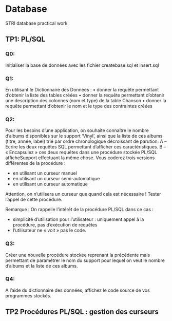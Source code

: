 # Database
STRI database practical work

## TP1: PL/SQL
### Q0:
Initialiser la base de données avec les fichier createbase.sql et insert.sql
### Q1:
En utilisant le Dictionnaire des Données :
• donner la requête permettant d’obtenir la liste des tables créées
• donner la requête permettant d’obtenir une description des colonnes (nom et type) de
la table Chanson
• donner la requête permettant d’obtenir le nom et le type des contraintes créées
### Q2:
Pour les besoins d’une application, on souhaite connaître le nombre d’albums disponibles sur le support ‘Vinyl’, ainsi que la liste de ces albums (titre, année, label) trié par ordre chronologique décroissant de parution.
A – Ecrire les deux requêtes SQL permettant d’afficher ces caractéristiques.
B – « Encapsulez » ces deux requêtes dans une procédure stockée PL/SQL afficheSupport
effectuant la même chose. Vous coderez trois versions différentes de la procédure :
- en utilisant un curseur manuel
- en utilisant un curseur semi-automatique
- en utilisant un curseur automatique

Attention, on n’utilisera un curseur que quand cela est nécessaire !
Tester l’appel de cette procédure.

Remarque : On rappelle l’intérêt de la procédure PL/SQL dans ce cas :
- simplicité d’utilisation pour l’utilisateur : uniquement appel à la procédure, pas
d’exécution de requêtes
- l’utilisateur ne « voit » pas le code.
### Q3:
Créer une nouvelle procédure stockée reprenant la précédente mais permettant de paramétrer le nom du support pour lequel on veut le nombre d’albums et la liste de ces albums.
### Q4:
A l’aide du dictionnaire des données, affichez le code source de vos programmes stockés.
## TP2 Procédures PL/SQL : gestion des curseurs
